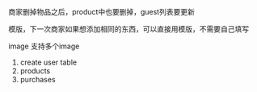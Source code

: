 商家删掉物品之后，product中也要删掉，guest列表要更新

模版，下一次商家如果想添加相同的东西，可以直接用模版，不需要自己填写

image 支持多个image



1. create user table
2. products
3. purchases